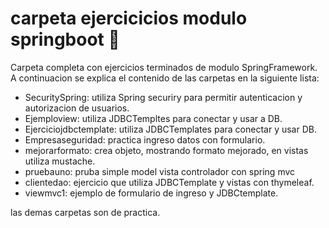 # carpeta ejercicicios modulo springboot :leaves:

Carpeta completa con ejercicios terminados de modulo SpringFramework. A continuacion se explica el contenido de las carpetas en la siguiente lista:

* SecuritySpring: utiliza Spring securiry para permitir autenticacion y autorizacion de usuarios.
* Ejemploview: utiliza JDBCTempltes para conectar y usar a DB.
* Ejerciciojdbctemplate: utiliza JDBCTemplates para conectar y usar DB.
* Empresaseguridad: practica ingreso datos con formulario.
* mejorarformato: crea objeto, mostrando formato mejorado, en vistas utiliza mustache.
* pruebauno: pruba simple model vista controlador con spring mvc
* clientedao: ejercicio que utiliza JDBCTemplate y vistas con thymeleaf.
* viewmvc1: ejemplo de formulario de ingreso y JDBCtemplate.

las demas carpetas son de practica.


